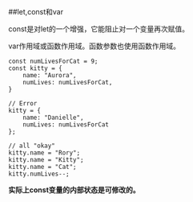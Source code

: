 ##let,const和var

const是对let的一个增强，它能阻止对一个变量再次赋值。

var作用域或函数作用域。函数参数也使用函数作用域。

```
const numLivesForCat = 9;
const kitty = {
    name: "Aurora",
    numLives: numLivesForCat,
}

// Error
kitty = {
    name: "Danielle",
    numLives: numLivesForCat
};

// all "okay"
kitty.name = "Rory";
kitty.name = "Kitty";
kitty.name = "Cat";
kitty.numLives--;
```

**实际上const变量的内部状态是可修改的。**























